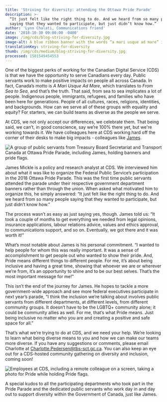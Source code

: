 ```yaml
---
title: 'Striving for diversity: attending the Ottawa Pride Parade'
description: >-
  “It just felt like the right thing to do. And we heard from so many people
  saying that they wanted to participate, but just didn’t know how.”
author: 'Lynn Chalati, Communications friend'
date: '2018-10-30 09:00:00 -0400'
image: /img/cds/blog-striving-for-diversity.jpg
image-alt: A blue ribbon banner with the words “a mari usque ad mare” in yellow.
translationKey: striving-for-diversity
thumb: /img/cds/medium/blog-striving-for-diversity.jpg
processed: 1581549454553
---
```


One of the biggest perks of working for the Canadian Digital Service (CDS) is that we have the opportunity to serve Canadians every day. Public servants work to make positive impacts on people all across Canada. In fact, Canada’s motto is *A Mari Usque Ad Mare*, which translates to *From Sea to Sea*, and that’s the truth. That said, from sea to sea implicates a lot of people. Indigenous people, immigrants, refugees, and families who have been here for generations. People of all cultures, races, religions, identities, and backgrounds. How can we serve all of these groups with equality and equity? For starters, we can build teams as diverse as the people we serve.

At CDS, we not only accept our differences, we celebrate them. That being said, we can’t, in good conscience, say we’re 100% there yet, but we're working towards it. We have colleagues here at CDS working hard off the corner of their desks to make big impacts - colleagues like [James](https://twitter.com/james_mickle). 

![A group of public servants from Treasury Board Secretariat and Transport Canada at Ottawa Pride Parade, including James, holding banners and pride flags.](/img/cds/blog-striving-for-diversity2.jpg)

James Mickle is a policy and research analyst at CDS. We interviewed him about what it was like to organize the Federal Public Service’s participation in the 2018 Ottawa Pride Parade. This was the first time public servants attended the parade under their respective government department banners rather than through the union. When asked what motivated him to organize this, he simply answered: “It just felt like the right thing to do. And we heard from so many people saying that they wanted to participate, but just didn’t know how.”

The process wasn’t as easy as just saying yes, though. James told us: “It took a couple of months to get everything we needed from legal opinions, insurance applications, labour relations advice, values and ethics approval, to communications support, and so on. Eventually, we got there and it was worth it!”

What’s most notable about James is his personal commitment. “I wanted to help people for whom this was really important. It was a sense of accomplishment to get people out who wanted to show their pride. And, Pride means different things to different people. For me, it’s about being inclusive and having a great time, showing that whoever we are or wherever we’re from, it’s an opportunity to shine and to be our best selves. That’s the most important message for me!”

This isn’t the end of the journey for James. He hopes to tackle a more government-wide approach and see more federal executives participate in next year’s parade, “I think the inclusion we’re talking about involves public servants from different departments, at different levels, from different community groups. It doesn’t have to be the LGBTQ+ community alone; it could be community allies as well. For me, that’s what Pride means. Just being inclusive no matter who you are and creating a positive and safe space for all.”

That’s what we’re trying to do at CDS, and we need your help. We’re looking to learn what being diverse means to you and how we can make our teams more diverse. If you have any suggestions or comments, please email Charlotte at [Charlotte.Pedersen@tbs-sct.gc.ca](mailto:Charlotte.Pedersen@tbs-sct.gc.ca). You can also keep an eye out for a CDS-hosted community gathering on diversity and inclusion, coming soon!

![Employees at CDS, including a remote colleague on a screen, taking a photo for Pride while holding Pride flags.](/img/cds/blog-striving-for-diversity.jpg)

A special kudos to all the participating departments who took part in the Pride Parade and the dedicated public servants who work day in and day out to support diversity within the Government of Canada, just like James.


